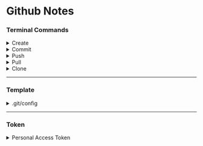 # Github Notes
### Terminal Commands
<details>
<summary>Create</summary>
<pre>
echo "# [repo.name]" >> README.md
git init
git add .
git commit -m "info"
git branch -M main
git remote add origin https://github.com/[github.username]/[repo.name].git
git push (-u origin main)
</pre>
</details>
<details>
<summary>Commit</summary>
<pre>
git add .
git commit -m "info"
git push
</pre>
</details>
<details>
<summary>Push</summary>
<pre>
git push
</pre>
</details>
<details>
<summary>Pull</summary>
<pre>
git pull(-u origin main)
</pre>
</details>
<details>
<summary>Clone</summary>
<pre>
git clone https://github.com/[github.username]/[repo.name].git
cd [repo.name]
git config --global user.email "[email]"
git config --global user.name "MatthiasBenaets"
</pre>
</details>

---

### Template
<details>
<summary>.git/config</summary>
<pre>
[core] 
	repositoryformatversion = 0
	filemode = true
	bare = false
	logallrefupdates = true
[remote "origin"]
	url = https://www.github.com/[github.username]/[repo.name]
	fetch = +refs/heads/*:refs/remotes/origin/*
[branch "main"]
	remote = origin
	merge = refs/heads/main
</pre>
</details>

---

### Token
<details>
<summary>Personal Access Token</summary>
<a href="https://github.com/settings/tokens">github.com/settings/tokens</a><b>
<details>
<summary>Token</summary>
MatthiasBenaets <br>
Token: see home directory <br>
Expires: 31/12/2021
</details> 
</details>
